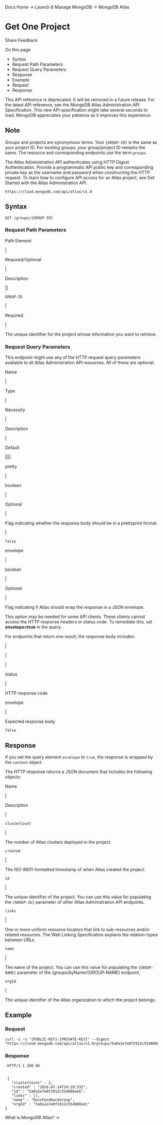 Docs Home → Launch & Manage MongoDB → MongoDB Atlas

# Get One Project

Share Feedback

On this page

  * Syntax
  * Request Path Parameters
  * Request Query Parameters
  * Response
  * Example
  * Request
  * Response

This API reference is deprecated. It will be removed in a future release. For
the latest API reference, see the MongoDB Atlas Administration API
Specification. This new API specification might take several seconds to load.
MongoDB appreciates your patience as it improves this experience.

## Note

Groups and projects are synonymous terms. Your `{GROUP-ID}` is the same as
your project ID. For existing groups, your group/project ID remains the same.
The resource and corresponding endpoints use the term `groups`.

The Atlas Administration API authenticates using HTTP Digest Authentication.
Provide a programmatic API public key and corresponding private key as the
username and password when constructing the HTTP request. To learn how to
configure API access for an Atlas project, see Get Started with the Atlas
Administration API.

`https://cloud.mongodb.com/api/atlas/v1.0`

## Syntax

    
    
    GET /groups/{GROUP-ID}  
      
  
### Request Path Parameters

Path Element

|

Required/Optional

|

Description  
  
||  
  
`GROUP-ID`

|

Required.

|

The unique identifier for the project whose information you want to retrieve.  
  
### Request Query Parameters

This endpoint might use any of the HTTP request query parameters available to
all Atlas Administration API resources. All of these are optional.

Name

|

Type

|

Necessity

|

Description

|

Default  
  
||||  
  
pretty

|

boolean

|

Optional

|

Flag indicating whether the response body should be in a prettyprint format.

|

`false`  
  
envelope

|

boolean

|

Optional

|

Flag indicating if Atlas should wrap the response in a JSON envelope.

This option may be needed for some API clients. These clients cannot access
the HTTP response headers or status code. To remediate this, set
**envelope=true** in the query.

For endpoints that return one result, the response body includes:

|

|  
  
|  
  
status

|

HTTP response code  
  
envelope

|

Expected response body  
  
`false`  
  
## Response

If you set the query element `envelope` to `true`, the response is wrapped by
the `content` object.

The HTTP response returns a JSON document that includes the following objects:

Name

|

Description  
  
|  
  
`clusterCount`

|

The number of Atlas clusters deployed in the project.  
  
`created`

|

The ISO-8601-formatted timestamp of when Atlas created the project.  
  
`id`

|

The unique identifier of the project. You can use this value for populating
the `{GROUP-ID}` parameter of other Atlas Administration API endpoints.  
  
`links`

|

One or more uniform resource locators that link to sub-resources and/or
related resources. The Web Linking Specification explains the relation-types
between URLs.  
  
`name`

|

The name of the project. You can use this value for populating the `{GROUP-
NAME}` parameter of the /groups/byName/{GROUP-NAME} endpoint.  
  
`orgId`

|

The unique identifier of the Atlas organization to which the project belongs.  
  
## Example

### Request

    
    
    curl -i -u "{PUBLIC-KEY}:{PRIVATE-KEY}" --digest "https://cloud.mongodb.com/api/atlas/v1.0/groups/5a0a1e7e0f2912c554080ae6"  
      
  
### Response

    
    
     HTTP/1.1 200 OK  
      
      
     {  
       "clusterCount" : 2,  
       "created" : "2016-07-14T14:19:33Z",  
       "id" : "5a0a1e7e0f2912c554080ae6",  
       "links" : [],  
       "name" : "DocsFeedbackGroup",  
       "orgId" : "5a0a1e7e0f2912c554080adc"  
    }  
  
What is MongoDB Atlas? →


